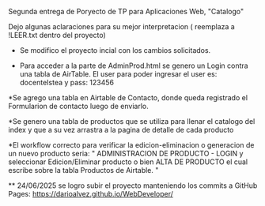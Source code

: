 Segunda entrega de Poryecto de TP para Aplicaciones Web, "Catalogo"

Dejo algunas aclaraciones para su mejor interpretacion ( reemplaza a !LEER.txt dentro del proyecto)

* Se modifico el proyecto incial con los cambios solicitados.

* Para acceder a la  parte de AdminProd.html se genero un Login contra una tabla de AirTable.
 El user para poder ingresar el user es: docenteIstea y pass: 123456

*Se agrego una tabla en Airtable de Contacto, donde queda registrado el Formularion de contacto luego de enviarlo.

*Se genero una tabla de productos que se utiliza para llenar  el catalogo del index y que a su vez arrastra a la pagina de detalle de cada producto

*El workflow correcto para verificar la edicion-eliminacion o generacion de un nuevo producto seria: 
    " ADMINISTRACION DE PRODUCTO - LOGIN y seleccionar Edicion/Eliminar producto o  bien ALTA DE PRODUCTO 
    el cual escribe sobre la tabla Productos de Airtable. "


** 24/06/2025 se logro subir el proyecto manteniendo los commits a GitHub Pages:  https://darioalvez.github.io/WebDeveloper/    


